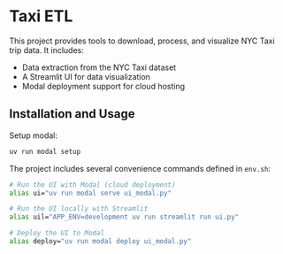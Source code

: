 # Taxi ETL

This project provides tools to download, process, and visualize NYC Taxi trip data. It includes:

- Data extraction from the NYC Taxi dataset
- A Streamlit UI for data visualization
- Modal deployment support for cloud hosting

## Installation and Usage

Setup modal: 
```bash
uv run modal setup
```

The project includes several convenience commands defined in `env.sh`:

```bash
# Run the UI with Modal (cloud deployment)
alias ui="uv run modal serve ui_modal.py"

# Run the UI locally with Streamlit
alias uil="APP_ENV=development uv run streamlit run ui.py"

# Deploy the UI to Modal
alias deploy="uv run modal deploy ui_modal.py"
```
